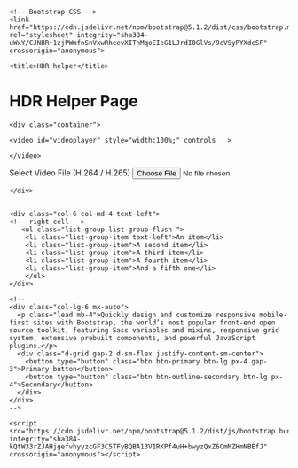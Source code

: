 <!doctype html>
<html lang="en">
  <head>
    <!-- Required meta tags -->
    <meta charset="utf-8">
    <meta name="viewport" content="width=device-width, initial-scale=1">

    <!-- Bootstrap CSS -->
    <link href="https://cdn.jsdelivr.net/npm/bootstrap@5.1.2/dist/css/bootstrap.min.css" rel="stylesheet" integrity="sha384-uWxY/CJNBR+1zjPWmfnSnVxwRheevXITnMqoEIeG1LJrdI0GlVs/9cVSyPYXdcSF" crossorigin="anonymous">

    <title>HDR helper</title>
  </head>
  <body>
 
<main>

  <div class="px-4 py-5 my-5 ">
    <h1 class="display-5 fw-bold text-center">HDR Helper Page</h1>

    <div class="container">
  <!-- Stack the columns on mobile by making one full-width and the other half-width -->
  <div class="row">
    <div class="col-md-8">
    
    <video id="videoplayer" style="width:100%;" controls   >
        
    </video>
    
<div class="mb-3">
  <label for="formFile" class="form-label">Select Video File (H.264 / H.265)</label>
  <input class="form-control" type="file"  id="videoinputfile">
</div>

    </div>
    
    
    <div class="col-6 col-md-4 text-left">
    <!-- right cell -->
       <ul class="list-group list-group-flush ">
        <li class="list-group-item text-left">An item</li>
        <li class="list-group-item">A second item</li>
        <li class="list-group-item">A third item</li>
        <li class="list-group-item">A fourth item</li>
        <li class="list-group-item">And a fifth one</li>
        </ul>
    </div>
  </div>




    <!--
    <div class="col-lg-6 mx-auto">
      <p class="lead mb-4">Quickly design and customize responsive mobile-first sites with Bootstrap, the world’s most popular front-end open source toolkit, featuring Sass variables and mixins, responsive grid system, extensive prebuilt components, and powerful JavaScript plugins.</p>
      <div class="d-grid gap-2 d-sm-flex justify-content-sm-center">
        <button type="button" class="btn btn-primary btn-lg px-4 gap-3">Primary button</button>
        <button type="button" class="btn btn-outline-secondary btn-lg px-4">Secondary</button>
      </div>
    </div>
    -->
  </div>

<script>

const fileInput = document.getElementById('videoinputfile');
const player = document.getElementById('videoplayer');
fileInput.onchange = () => {
  const selectedFile = fileInput.files[0];
  console.log(URL.createObjectURL(selectedFile));
  player.src = URL.createObjectURL(selectedFile);
}

</script>


    <script src="https://cdn.jsdelivr.net/npm/bootstrap@5.1.2/dist/js/bootstrap.bundle.min.js" integrity="sha384-kQtW33rZJAHjgefvhyyzcGF3C5TFyBQBA13V1RKPf4uH+bwyzQxZ6CmMZHmNBEfJ" crossorigin="anonymous"></script>
  </body>
</html>